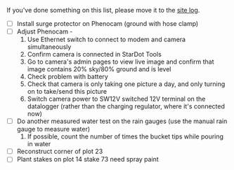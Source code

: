 If you've done something on this list, please move it to the [site log](https://github.com/weecology/lab-wiki/wiki/Portal-Site-Log).

- [ ] Install surge protector on Phenocam (ground with hose clamp)
- [ ] Adjust Phenocam - 
  1. Use Ethernet switch to connect to modem and camera simultaneously
  2. Confirm camera is connected in StarDot Tools
  3. Go to camera's admin pages to view live image and confirm that image contains 20% sky/80% ground and is level
  4. Check problem with battery  
    1. Check that camera is only taking one picture a day, and only turning on to take/send this picture
    2. Switch camera power to SW12V switched 12V terminal on the datalogger (rather than the charging regulator, where it's connected now)
- [ ] Do another measured water test on the rain gauges (use the manual rain gauge to measure water)
  1. If possible, count the number of times the bucket tips while pouring in water
- [ ] Reconstruct corner of plot 23
- [ ] Plant stakes on plot 14 stake 73 need spray paint
